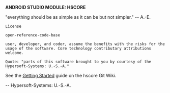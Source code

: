 **ANDROID STUDIO MODULE: HSCORE**

"everything should be as simple as it can be but not simpler." -- A.-E.

`License`

    open-reference-code-base

    user, developer, and coder, assume the benefits with the risks for the
    usage of the software. Core technology contributary attributions welcome.

    Quote: "parts of this software brought to you by courtesy of the Hypersoft-Systems: U.-S.-A."

See the [Getting Started](https://github.com/hypersoft/hscore/wiki) guide on the hscore Git Wiki.

-- Hypersoft-Systems: U.-S.-A.

